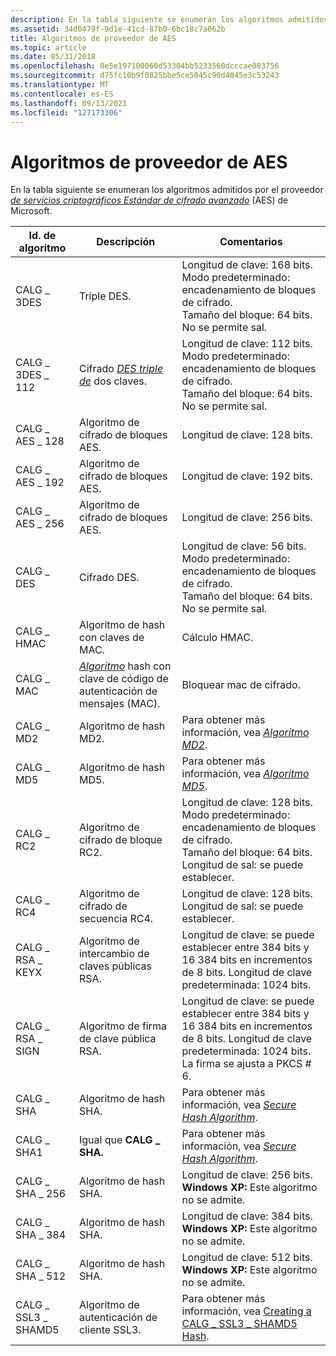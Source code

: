 ```yaml
---
description: En la tabla siguiente se enumeran los algoritmos admitidos por el proveedor de servicios criptográficos Estándar de cifrado avanzado (AES) de Microsoft.
ms.assetid: 34d0479f-9d1e-41cd-87b0-6bc18c7a062b
title: Algoritmos de proveedor de AES
ms.topic: article
ms.date: 05/31/2018
ms.openlocfilehash: 0e5e197100060d53304bb5233560dcccae083756
ms.sourcegitcommit: d75fc10b9f0825bbe5ce5045c90d4045e3c53243
ms.translationtype: MT
ms.contentlocale: es-ES
ms.lasthandoff: 09/13/2021
ms.locfileid: "127173306"
---
```

# <a name="aes-provider-algorithms"></a>Algoritmos de proveedor de AES

En la tabla siguiente se enumeran los algoritmos admitidos por el proveedor [*de servicios criptográficos Estándar de cifrado avanzado*](../secgloss/a-gly.md) (AES) de Microsoft.



| Id. de algoritmo       | Descripción                                                                                                                                                     | Comentarios                                                                                                                                                   |
|--------------------|-----------------------------------------------------------------------------------------------------------------------------------------------------------------|------------------------------------------------------------------------------------------------------------------------------------------------------------|
| CALG \_ 3DES         | Triple DES.                                                                                                                                                     | Longitud de clave: 168 bits. Modo predeterminado: encadenamiento de bloques de cifrado.<br/> Tamaño del bloque: 64 bits.<br/> No se permite sal.<br/>                          |
| CALG \_ 3DES \_ 112    | Cifrado [*DES triple de*](../secgloss/t-gly.md) dos claves.                                                            | Longitud de clave: 112 bits. Modo predeterminado: encadenamiento de bloques de cifrado.<br/> Tamaño del bloque: 64 bits.<br/> No se permite sal.<br/>                          |
| CALG \_ AES \_ 128     | Algoritmo de cifrado de bloques AES.                                                                                                                                 | Longitud de clave: 128 bits.                                                                                                                                      |
| CALG \_ AES \_ 192     | Algoritmo de cifrado de bloques AES.                                                                                                                                 | Longitud de clave: 192 bits.                                                                                                                                      |
| CALG \_ AES \_ 256     | Algoritmo de cifrado de bloques AES.                                                                                                                                 | Longitud de clave: 256 bits.                                                                                                                                      |
| CALG \_ DES          | Cifrado DES.                                                                                                                                                 | Longitud de clave: 56 bits. Modo predeterminado: encadenamiento de bloques de cifrado.<br/> Tamaño del bloque: 64 bits.<br/> No se permite sal.<br/>                           |
| CALG \_ HMAC         | Algoritmo de hash con claves de MAC.                                                                                                                                       | Cálculo HMAC.                                                                                                                                          |
| CALG \_ MAC          | [*Algoritmo*](../secgloss/m-gly.md) hash con clave de código de autenticación de mensajes (MAC). | Bloquear mac de cifrado.                                                                                                                                          |
| CALG \_ MD2          | Algoritmo de hash MD2.                                                                                                                                          | Para obtener más información, vea [*Algoritmo MD2*](../secgloss/m-gly.md).                                       |
| CALG \_ MD5          | Algoritmo de hash MD5.                                                                                                                                          | Para obtener más información, vea [*Algoritmo MD5*](../secgloss/m-gly.md).                                       |
| CALG \_ RC2          | Algoritmo de cifrado de bloque RC2.                                                                                                                                 | Longitud de clave: 128 bits. Modo predeterminado: encadenamiento de bloques de cifrado.<br/> Tamaño del bloque: 64 bits.<br/> Longitud de sal: se puede establecer.<br/>                  |
| CALG \_ RC4          | Algoritmo de cifrado de secuencia RC4.                                                                                                                                | Longitud de clave: 128 bits. Longitud de sal: se puede establecer.<br/>                                                                                                  |
| CALG \_ RSA \_ KEYX    | Algoritmo de intercambio de claves públicas RSA.                                                                                                                              | Longitud de clave: se puede establecer entre 384 bits y 16 384 bits en incrementos de 8 bits. Longitud de clave predeterminada: 1024 bits.<br/>                                            |
| CALG \_ RSA \_ SIGN    | Algoritmo de firma de clave pública RSA.                                                                                                                             | Longitud de clave: se puede establecer entre 384 bits y 16 384 bits en incrementos de 8 bits. Longitud de clave predeterminada: 1024 bits.<br/> La firma se ajusta a PKCS \# 6.<br/> |
| CALG \_ SHA          | Algoritmo de hash SHA.                                                                                                                                          | Para obtener más información, vea [*Secure Hash Algorithm*](../secgloss/s-gly.md).               |
| CALG \_ SHA1         | Igual que **CALG \_ SHA.**                                                                                                                                          | Para obtener más información, vea [*Secure Hash Algorithm*](../secgloss/s-gly.md).               |
| CALG \_ SHA \_ 256     | Algoritmo de hash SHA.                                                                                                                                          | Longitud de clave: 256 bits. **Windows XP:** Este algoritmo no se admite.<br/>                                                                           |
| CALG \_ SHA \_ 384     | Algoritmo de hash SHA.                                                                                                                                          | Longitud de clave: 384 bits. **Windows XP:** Este algoritmo no se admite.<br/>                                                                           |
| CALG \_ SHA \_ 512     | Algoritmo de hash SHA.                                                                                                                                          | Longitud de clave: 512 bits. **Windows XP:** Este algoritmo no se admite.<br/>                                                                           |
| CALG \_ SSL3 \_ SHAMD5 | Algoritmo de autenticación de cliente SSL3.                                                                                                                           | Para obtener más información, vea [Creating a CALG \_ SSL3 \_ SHAMD5 Hash](creating-a-calg-ssl3-shamd5-hash.md).                                                      |



 

 

 
